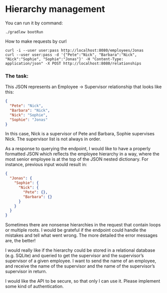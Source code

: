 # Hierarchy management

You can run it by command:
```
./gradlew bootRun
```

How to make requests by curl
```
curl -i --user user:pass http://localhost:8080/employees/Jonas
curl --user user:pass -d '{"Pete":"Nick", "Barbara":"Nick", "Nick":"Sophie", "Sophie":"Jonas"}' -H "Content-Type: application/json" -X POST http://localhost:8080/relationships
```

### The task:

This JSON represents an Employee -> Supervisor relationship that looks like this:
```json
{
  "Pete": "Nick",
  "Barbara": "Nick",
  "Nick": "Sophie",
  "Sophie": "Jonas"
}
```

In this case, Nick is a supervisor of Pete and Barbara, Sophie supervises Nick. The supervisor list is
not always in order.

As a response to querying the endpoint, I would like to have a properly formatted JSON which
reflects the employee hierarchy in a way, where the most senior employee is at the top of the JSON
nested dictionary. For instance, previous input would result in:
```json
{
  "Jonas": {
    "Sophie": {
      "Nick": {
        "Pete": {},
        "Barbara": {}
      }
    }
  }
}
```
Sometimes there are nonsense hierarchies in the request that contain loops or multiple roots. I would be
grateful if the endpoint could handle the mistakes and tell what went wrong. The more
detailed the error messages are, the better!

I would really like if the hierarchy could be stored in a relational database (e.g. SQLite) and queried
to get the supervisor and the supervisor’s supervisor of a given employee. I want to send the name
of an employee, and receive the name of the supervisor and the name of the supervisor’s
supervisor in return.

I would like the API to be secure, so that only I can use it. Please implement some kind of
authentication.
